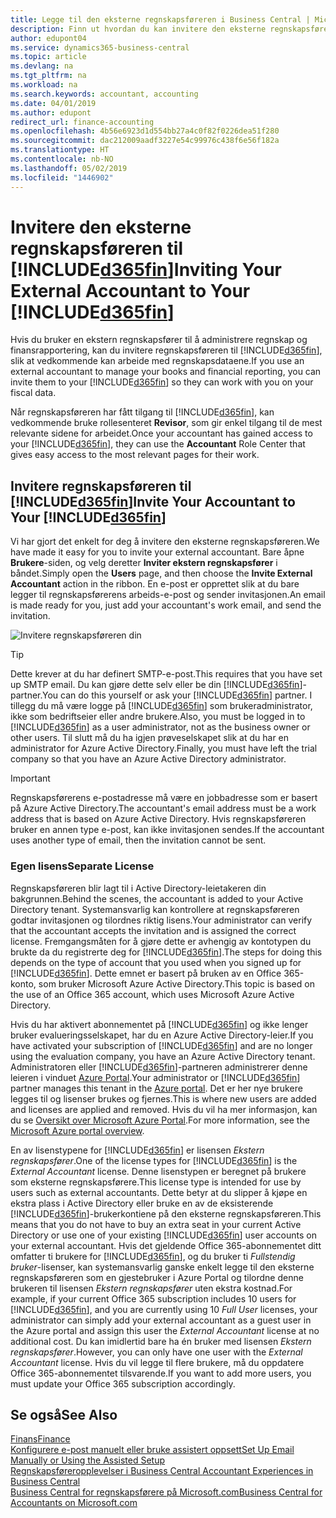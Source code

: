 ```yaml
---
title: Legge til den eksterne regnskapsføreren i Business Central | Microsoft-dokumentasjon
description: Finn ut hvordan du kan invitere den eksterne regnskapsføreren til Business Central.
author: edupont04
ms.service: dynamics365-business-central
ms.topic: article
ms.devlang: na
ms.tgt_pltfrm: na
ms.workload: na
ms.search.keywords: accountant, accounting
ms.date: 04/01/2019
ms.author: edupont
redirect_url: finance-accounting
ms.openlocfilehash: 4b56e6923d1d554bb27a4c0f82f0226dea51f280
ms.sourcegitcommit: dac212009aadf3227e54c99976c438f6e56f182a
ms.translationtype: HT
ms.contentlocale: nb-NO
ms.lasthandoff: 05/02/2019
ms.locfileid: "1446902"
---
```

# <a name="inviting-your-external-accountant-to-your-included365finincludesd365finmdmd"></a><span data-ttu-id="6cbd7-103">Invitere den eksterne regnskapsføreren til [!INCLUDE[d365fin](includes/d365fin_md.md)]</span><span class="sxs-lookup"><span data-stu-id="6cbd7-103">Inviting Your External Accountant to Your [!INCLUDE[d365fin](includes/d365fin_md.md)]</span></span>
<span data-ttu-id="6cbd7-104">Hvis du bruker en ekstern regnskapsfører til å administrere regnskap og finansrapportering, kan du invitere regnskapsføreren til [!INCLUDE[d365fin](includes/d365fin_md.md)], slik at vedkommende kan arbeide med regnskapsdataene.</span><span class="sxs-lookup"><span data-stu-id="6cbd7-104">If you use an external accountant to manage your books and financial reporting, you can invite them to your [!INCLUDE[d365fin](includes/d365fin_md.md)] so they can work with you on your fiscal data.</span></span>

<span data-ttu-id="6cbd7-105">Når regnskapsføreren har fått tilgang til [!INCLUDE[d365fin](includes/d365fin_md.md)], kan vedkommende bruke rollesenteret **Revisor**, som gir enkel tilgang til de mest relevante sidene for arbeidet.</span><span class="sxs-lookup"><span data-stu-id="6cbd7-105">Once your accountant has gained access to your [!INCLUDE[d365fin](includes/d365fin_md.md)], they can use the **Accountant** Role Center that gives easy access to the most relevant pages for their work.</span></span>  

## <a name="invite-your-accountant-to-your-included365finincludesd365finmdmd"></a><span data-ttu-id="6cbd7-106">Invitere regnskapsføreren til [!INCLUDE[d365fin](includes/d365fin_md.md)]</span><span class="sxs-lookup"><span data-stu-id="6cbd7-106">Invite Your Accountant to Your [!INCLUDE[d365fin](includes/d365fin_md.md)]</span></span>

<span data-ttu-id="6cbd7-107">Vi har gjort det enkelt for deg å invitere den eksterne regnskapsføreren.</span><span class="sxs-lookup"><span data-stu-id="6cbd7-107">We have made it easy for you to invite your external accountant.</span></span> <span data-ttu-id="6cbd7-108">Bare åpne **Brukere**-siden, og velg deretter **Inviter ekstern regnskapsfører** i båndet.</span><span class="sxs-lookup"><span data-stu-id="6cbd7-108">Simply open the **Users** page, and then choose the **Invite External Accountant** action in the ribbon.</span></span> <span data-ttu-id="6cbd7-109">En e-post er opprettet slik at du bare legger til regnskapsførerens arbeids-e-post og sender invitasjonen.</span><span class="sxs-lookup"><span data-stu-id="6cbd7-109">An email is made ready for you, just add your accountant's work email, and send the invitation.</span></span>  

![Invitere regnskapsføreren din](./media/finance-invite-accountant/invite-accountant.png)

> [!TIP]  
>  <span data-ttu-id="6cbd7-111">Dette krever at du har definert SMTP-e-post.</span><span class="sxs-lookup"><span data-stu-id="6cbd7-111">This requires that you have set up SMTP email.</span></span> <span data-ttu-id="6cbd7-112">Du kan gjøre dette selv eller be din [!INCLUDE[d365fin](includes/d365fin_md.md)]-partner.</span><span class="sxs-lookup"><span data-stu-id="6cbd7-112">You can do this yourself or ask your [!INCLUDE[d365fin](includes/d365fin_md.md)] partner.</span></span> <span data-ttu-id="6cbd7-113">I tillegg du må være logge på [!INCLUDE[d365fin](includes/d365fin_md.md)] som brukeradministrator, ikke som bedriftseier eller andre brukere.</span><span class="sxs-lookup"><span data-stu-id="6cbd7-113">Also, you must be logged in to [!INCLUDE[d365fin](includes/d365fin_md.md)] as a user administrator, not as the business owner or other users.</span></span> <span data-ttu-id="6cbd7-114">Til slutt må du ha igjen prøveselskapet slik at du har en administrator for Azure Active Directory.</span><span class="sxs-lookup"><span data-stu-id="6cbd7-114">Finally, you must have left the trial company so that you have an Azure Active Directory administrator.</span></span>  

> [!IMPORTANT]  
> <span data-ttu-id="6cbd7-115">Regnskapsførerens e-postadresse må være en jobbadresse som er basert på Azure Active Directory.</span><span class="sxs-lookup"><span data-stu-id="6cbd7-115">The accountant's email address must be a work address that is based on Azure Active Directory.</span></span> <span data-ttu-id="6cbd7-116">Hvis regnskapsføreren bruker en annen type e-post, kan ikke invitasjonen sendes.</span><span class="sxs-lookup"><span data-stu-id="6cbd7-116">If the accountant uses another type of email, then the invitation cannot be sent.</span></span>  

### <a name="separate-license"></a><span data-ttu-id="6cbd7-117">Egen lisens</span><span class="sxs-lookup"><span data-stu-id="6cbd7-117">Separate License</span></span>
<span data-ttu-id="6cbd7-118">Regnskapsføreren blir lagt til i Active Directory-leietakeren din bakgrunnen.</span><span class="sxs-lookup"><span data-stu-id="6cbd7-118">Behind the scenes, the accountant is added to your Active Directory tenant.</span></span> <span data-ttu-id="6cbd7-119">Systemansvarlig kan kontrollere at regnskapsføreren godtar invitasjonen og tilordnes riktig lisens.</span><span class="sxs-lookup"><span data-stu-id="6cbd7-119">Your administrator can verify that the accountant accepts the invitation and is assigned the correct license.</span></span> <span data-ttu-id="6cbd7-120">Fremgangsmåten for å gjøre dette er avhengig av kontotypen du brukte da du registrerte deg for [!INCLUDE[d365fin](includes/d365fin_md.md)].</span><span class="sxs-lookup"><span data-stu-id="6cbd7-120">The steps for doing this depends on the type of account that you used when you signed up for [!INCLUDE[d365fin](includes/d365fin_md.md)].</span></span> <span data-ttu-id="6cbd7-121">Dette emnet er basert på bruken av en Office 365-konto, som bruker Microsoft Azure Active Directory.</span><span class="sxs-lookup"><span data-stu-id="6cbd7-121">This topic is based on the use of an Office 365 account, which uses Microsoft Azure Active Directory.</span></span>  

<span data-ttu-id="6cbd7-122">Hvis du har aktivert abonnementet på [!INCLUDE[d365fin](includes/d365fin_md.md)] og ikke lenger bruker evalueringsselskapet, har du en Azure Active Directory-leier.</span><span class="sxs-lookup"><span data-stu-id="6cbd7-122">If you have activated your subscription of [!INCLUDE[d365fin](includes/d365fin_md.md)] and are no longer using the evaluation company, you have an Azure Active Directory tenant.</span></span> <span data-ttu-id="6cbd7-123">Administratoren eller [!INCLUDE[d365fin](includes/d365fin_md.md)]-partneren administrerer denne leieren i vinduet [Azure Portal](https://portal.azure.com).</span><span class="sxs-lookup"><span data-stu-id="6cbd7-123">Your administrator or [!INCLUDE[d365fin](includes/d365fin_md.md)] partner manages this tenant in the [Azure portal](https://portal.azure.com).</span></span> <span data-ttu-id="6cbd7-124">Det er her nye brukere legges til og lisenser brukes og fjernes.</span><span class="sxs-lookup"><span data-stu-id="6cbd7-124">This is where new users are added and licenses are applied and removed.</span></span> <span data-ttu-id="6cbd7-125">Hvis du vil ha mer informasjon, kan du se [Oversikt over Microsoft Azure Portal](https://docs.microsoft.com/en-us/azure/azure-portal-overview).</span><span class="sxs-lookup"><span data-stu-id="6cbd7-125">For more information, see the [Microsoft Azure portal overview](https://docs.microsoft.com/en-us/azure/azure-portal-overview).</span></span>  

<span data-ttu-id="6cbd7-126">En av lisenstypene for [!INCLUDE[d365fin](includes/d365fin_md.md)] er lisensen *Ekstern regnskapsfører*.</span><span class="sxs-lookup"><span data-stu-id="6cbd7-126">One of the license types for [!INCLUDE[d365fin](includes/d365fin_md.md)] is the *External Accountant* license.</span></span> <span data-ttu-id="6cbd7-127">Denne lisenstypen er beregnet på brukere som eksterne regnskapsførere.</span><span class="sxs-lookup"><span data-stu-id="6cbd7-127">This license type is intended for use by users such as external accountants.</span></span> <span data-ttu-id="6cbd7-128">Dette betyr at du slipper å kjøpe en ekstra plass i Active Directory eller bruke en av de eksisterende [!INCLUDE[d365fin](includes/d365fin_md.md)]-brukerkontiene på den eksterne regnskapsføreren.</span><span class="sxs-lookup"><span data-stu-id="6cbd7-128">This means that you do not have to buy an extra seat in your current Active Directory or use one of your existing [!INCLUDE[d365fin](includes/d365fin_md.md)] user accounts on your external accountant.</span></span> <span data-ttu-id="6cbd7-129">Hvis det gjeldende Office 365-abonnementet ditt omfatter ti brukere for [!INCLUDE[d365fin](includes/d365fin_md.md)], og du bruker ti *Fullstendig bruker*-lisenser, kan systemansvarlig ganske enkelt legge til den eksterne regnskapsføreren som en gjestebruker i Azure Portal og tilordne denne brukeren til lisensen *Ekstern regnskapsfører* uten ekstra kostnad.</span><span class="sxs-lookup"><span data-stu-id="6cbd7-129">For example, if your current Office 365 subscription includes 10 users for [!INCLUDE[d365fin](includes/d365fin_md.md)], and you are currently using 10 *Full User* licenses, your administrator can simply add your external accountant as a guest user in the Azure portal and assign this user the *External Accountant* license at no additional cost.</span></span> <span data-ttu-id="6cbd7-130">Du kan imidlertid bare ha én bruker med lisensen *Ekstern regnskapsfører*.</span><span class="sxs-lookup"><span data-stu-id="6cbd7-130">However, you can only have one user with the *External Accountant* license.</span></span> <span data-ttu-id="6cbd7-131">Hvis du vil legge til flere brukere, må du oppdatere Office 365-abonnementet tilsvarende.</span><span class="sxs-lookup"><span data-stu-id="6cbd7-131">If you want to add more users, you must update your Office 365 subscription accordingly.</span></span>  

## <a name="see-also"></a><span data-ttu-id="6cbd7-132">Se også</span><span class="sxs-lookup"><span data-stu-id="6cbd7-132">See Also</span></span>
[<span data-ttu-id="6cbd7-133">Finans</span><span class="sxs-lookup"><span data-stu-id="6cbd7-133">Finance</span></span>](finance.md)  
[<span data-ttu-id="6cbd7-134">Konfigurere e-post manuelt eller bruke assistert oppsett</span><span class="sxs-lookup"><span data-stu-id="6cbd7-134">Set Up Email Manually or Using the Assisted Setup</span></span>](admin-how-setup-email.md)  
[<span data-ttu-id="6cbd7-135">Regnskapsføreropplevelser i Business Central </span><span class="sxs-lookup"><span data-stu-id="6cbd7-135">Accountant Experiences in Business Central </span></span>](finance-accounting.md)  
[<span data-ttu-id="6cbd7-136">Business Central for regnskapsførere på Microsoft.com</span><span class="sxs-lookup"><span data-stu-id="6cbd7-136">Business Central for Accountants on Microsoft.com</span></span>](https://www.microsoft.com/en-us/dynamics365/financial-insights-for-accountants)  
